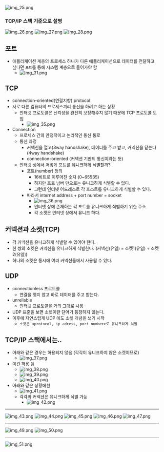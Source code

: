 ![img_25.png](image/img_25.png)

### TCP/IP 스택 기준으로 설명
![img_26.png](image/img_26.png)
![img_27.png](image/img_27.png)
![img_28.png](image/img_28.png)

## 포트
- 애플리케이션 계층의 프로세스 하나가 다른 애플리케이션으로 데이터를 전달하고 싶다면 `포트`를 통해 시스템 계층으로 들어가야 함
  - ![img_31.png](image/img_31.png)

## TCP
- connection-oriented(연결지향) protocol
- 서로 다른 컴퓨터의 프로세스끼리 통신을 하려고 하는 상황
  - 인터넷 프로토콜은 신뢰성을 완전히 보장해주지 않기 때문에 TCP 프로토콜 도입
    - ![img_35.png](image/img_35.png)
- Connection
  - 프로세스 간의 안정적이고 논리적인 통신 통로
  - 통신 과정
    - 커넥션을 열고(3way handshake), 데이터를 주고 받고, 커넥션을 닫는다(4way handshake)
    - connection-oriented (커넥션 기반의 통신이라는 뜻)
  - 인터넷 상에서 어떻게 포트를 유니크하게 식별할까?
    - 포트(number) 정의
      - 16비트로 이루어진 숫자 (0~65535)
      - 하지만 포트 넘버 만으로는 유니크하게 식별할 수 없다.
      - 그런데 인터넷 어드레스로 각 호스트를 유니크하게 식별할 수 있다.
    - 따라서 internet address + port number = socket
      - ![img_36.png](image/img_36.png)
      - 인터넷 상에 존재하는 각 포트를 유니크하게 식별하기 위한 주소
      - 각 소켓은 인터넷 상에서 유니크 하다.

## 커넥션과 소켓(TCP)
- 각 커넥션을 유니크하게 식별할 수 있어야 한다.
- 한 쌍의 소켓은 커넥션을 유니크하게 식별한다. (커넥션(유일) = 소켓1(유일) + 소켓2(유일))
- 하나의 소켓은 동시에 여러 커넥션들에서 사용될 수 있다.

## UDP
- connectionless 프로토콜
  - 연결을 맺지 않고 바로 데이터를 주고 받는다.
- unreliable
  - 인터넷 프로토콜을 거의 그대로 사용
- UDP 표준을 보면 소켓이란 단어가 등장하지 않는다.
- 이후에 자연스럽게 UDP 에도 소켓 개념을 쓰기 시작
  - `소켓은 <protocol, ip adress, port number>로 유니크하게 식별`

## TCP/IP 스택에서는..
- 아래와 같은 경우는 허용되지 않음 (각각이 유니크하지 않은 소켓이므로)
  - ![img_37.png](image/img_37.png)
- 이건 허용 됨
  - ![img_38.png](image/img_38.png)
  - ![img_39.png](image/img_39.png)
  - ![img_40.png](image/img_40.png)
- 아래와 같은 상황에선
  - ![img_41.png](image/img_41.png)
  - 각각의 커넥션은 유니크하게 식별 가능
    - ![img_42.png](image/img_42.png)

---
![img_43.png](image/img_43.png)
![img_44.png](image/img_44.png)
![img_45.png](image/img_45.png)
![img_46.png](image/img_46.png)
![img_47.png](image/img_47.png)

---
![img_49.png](image/img_49.png)
![img_50.png](image/img_50.png)

---

![img_51.png](image/img_51.png)